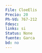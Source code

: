 ```yaml
---
File: CloeElis
Precio: 20
Ph-Vd: 767-212
Fdesc: 
links: si
Status: None
fuente: Garca
bd: no
---
```

